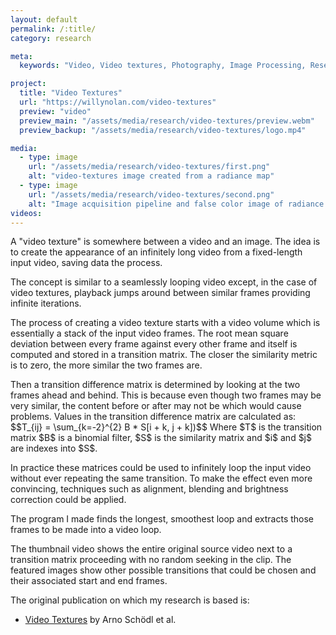 ```yaml
---
layout: default
permalink: /:title/
category: research

meta:
  keywords: "Video, Video textures, Photography, Image Processing, Research, Computational Photography"

project:
  title: "Video Textures"
  url: "https://willynolan.com/video-textures"
  preview: "video"
  preview_main: "/assets/media/research/video-textures/preview.webm"
  preview_backup: "/assets/media/research/video-textures/logo.mp4"

media:
  - type: image
    url: "/assets/media/research/video-textures/first.png"
    alt: "video-textures image created from a radiance map"
  - type: image
    url: "/assets/media/research/video-textures/second.png"
    alt: "Image acquisition pipeline and false color image of radiance map"
videos:
---
```

<p>
A "video texture" is somewhere between a video and an image.
The idea is to create the appearance of an infinitely long video from a fixed-length input video, saving data
the process.
</p>

<p>  
The concept is similar to a seamlessly looping video except, in the case of video textures, playback jumps around between similar 
frames providing infinite iterations.
</p>

<p>
The process of creating a video texture starts with a video volume which is essentially a stack of the input video frames.
The root mean square deviation between every frame against every other frame and itself is computed and stored in 
a transition matrix. The closer the similarity metric is to zero, the more similar the two frames are.
</p>

<p>
Then a transition difference matrix is determined by looking at the two frames ahead and behind.  This is because 
even though two frames may be very similar, the content before or after may not be which would cause problems. Values 
in the transition difference matrix are calculated as:
$$T_{ij} = \sum_{k=-2}^{2} B * S[i + k, j + k])$$
Where $T$ is the transition matrix $B$ is a binomial filter, $S$ is the similarity matrix and $i$ and $j$ are indexes into $S$.
</p>

<p>
In practice these matrices could be used to infinitely loop the input video without ever repeating the same transition.
To make the effect even more convincing, techniques such as alignment, blending and brightness correction could be applied.
</p>

<p>
The program I made finds the longest, smoothest loop and extracts those frames to be made into a video loop.
</p>

<p>
The thumbnail video shows the entire original source video next to a transition matrix proceeding with no random seeking
in the clip. The featured images show other possible transitions that could be chosen and their associated start and end 
frames.
</p>

<p>
The original publication on which my research is based is:
</p>

<ul>
    <li>
        <a href="https://dl.acm.org/doi/10.1145/344779.345012">Video Textures</a> by Arno Sch&ouml;dl et al.
    </li>
</ul>


